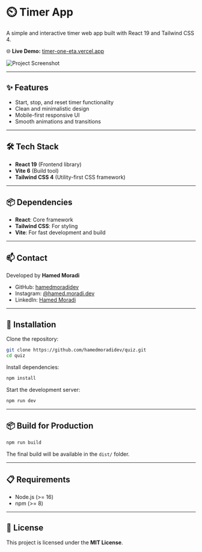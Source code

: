 # ⏲️ Timer App

A simple and interactive timer web app built with React 19 and Tailwind CSS 4.

🌐 **Live Demo:** [timer-one-eta.vercel.app](https://timer-one-eta.vercel.app/)

![Project Screenshot](https://github.com/user-attachments/assets/e28beef6-0ec6-4355-8dd1-709e35aca20d)

---

## ✨ Features
- Start, stop, and reset timer functionality
- Clean and minimalistic design
- Mobile-first responsive UI
- Smooth animations and transitions

---

## 🛠️ Tech Stack
- **React 19** (Frontend library)
- **Vite 6** (Build tool)
- **Tailwind CSS 4** (Utility-first CSS framework)

---

## 📦 Dependencies
- **React**: Core framework
- **Tailwind CSS**: For styling
- **Vite**: For fast development and build

---

## 📫 Contact  
Developed by **Hamed Moradi**  
- GitHub: [hamedmoradidev](https://github.com/hamedmoradidev)  
- Instagram: [@hamed.moradi.dev](https://www.instagram.com/hamedmoradidev)  
- LinkedIn: [Hamed Moradi](https://www.linkedin.com/in/hamedmoradidev)

---

## 🚀 Installation

Clone the repository:

```bash
git clone https://github.com/hamedmoradidev/quiz.git
cd quiz
```

Install dependencies:

```bash
npm install
```

Start the development server:

```bash
npm run dev
```

---

## 📦 Build for Production

```bash
npm run build
```
The final build will be available in the `dist/` folder.

---

## 📋 Requirements
- Node.js (>= 16)
- npm (>= 8)

---

## 📝 License
This project is licensed under the **MIT License**.
